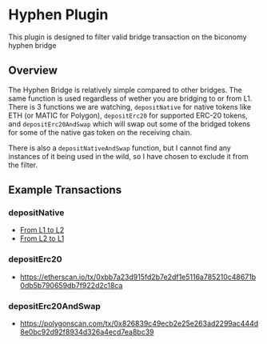 # Hyphen Plugin

This plugin is designed to filter valid bridge transaction on the biconomy hyphen bridge

## Overview

The Hyphen Bridge is relatively simple compared to other bridges. The same function is used regardless of wether you are bridging to or from L1. There is 3 functions we are watching, ```depositNative``` for native tokens like ETH (or MATIC for Polygon), ```depositErc20``` for supported ERC-20 tokens, and ```depositErc20AndSwap``` which will swap out some of the bridged tokens for some of the native gas token on the receiving chain.

There is also a ```depositNativeAndSwap``` function, but I cannot find any instances of it being used in the wild, so I have chosen to exclude it from the filter.

## Example Transactions

### depositNative
- [From L1 to L2](https://etherscan.io/tx/0x8658d84686792ff03e4749dcd08cd750ec00632965d423214381595f32673dea)
- [From L2 to L1](https://optimistic.etherscan.io/tx/0x39349b8bc309e3e861565b2a08efa6fb5bb1726713ba17ff166396c15147e625)


### depositErc20
- https://etherscan.io/tx/0xbb7a23d915fd2b7e2df1e5116a785210c48671b0db5b790659db7f922d2c18ca

### depositErc20AndSwap
- https://polygonscan.com/tx/0x826839c49ecb2e25e263ad2299ac444d8e0bc92d92f8934d326a4ecd7ea8bc39
